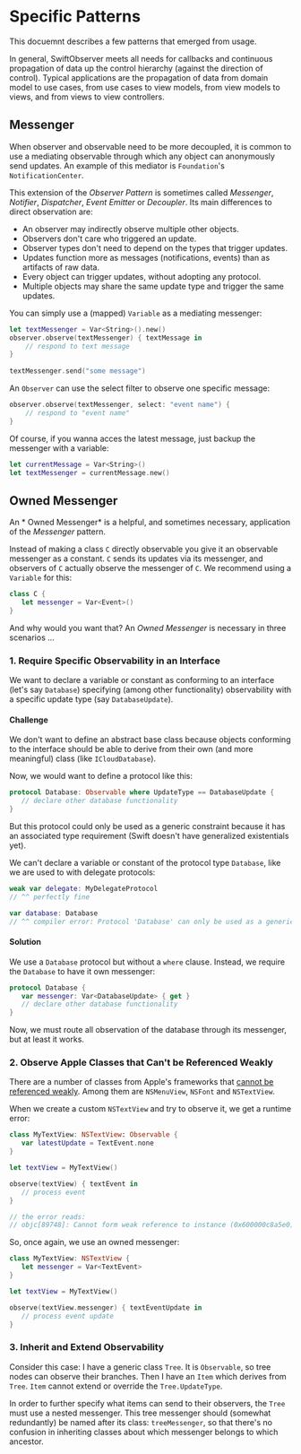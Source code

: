 # Specific Patterns

This docuemnt describes a few patterns that emerged from usage.

In general, SwiftObserver meets all needs for callbacks and continuous propagation of data up the control hierarchy (against the direction of control). Typical applications are the propagation of data from domain model to use cases, from use cases to view models, from view models to views, and from views to view controllers.

## Messenger

When observer and observable need to be more decoupled, it is common to use a mediating observable through which any object can anonymously send updates. An example of this mediator is `Foundation`'s `NotificationCenter`.

This extension of the *Observer Pattern* is sometimes called *Messenger*, *Notifier*, *Dispatcher*, *Event Emitter* or *Decoupler*. Its main differences to direct observation are:

- An observer may indirectly observe multiple other objects.
- Observers don't care who triggered an update.
- Observer types don't need to depend on the types that trigger updates.
- Updates function more as messages (notifications, events) than as artifacts of raw data.
- Every object can trigger updates, without adopting any protocol.
- Multiple objects may share the same update type and trigger the same updates.

You can simply use a (mapped) `Variable` as a mediating messenger:

~~~swift
let textMessenger = Var<String>().new()
observer.observe(textMessenger) { textMessage in
    // respond to text message
}
    
textMessenger.send("some message")
~~~
    
An `Observer` can use the select filter to observe one specific message:

~~~swift
observer.observe(textMessenger, select: "event name") {
    // respond to "event name"
}
~~~
    
Of course, if you wanna acces the latest message, just backup the messenger with a variable:

~~~swift
let currentMessage = Var<String>()
let textMessenger = currentMessage.new()
~~~

## Owned Messenger

An * Owned Messenger* is a helpful, and sometimes necessary, application of the *Messenger* pattern.

Instead of making a class `C` directly observable you give it an observable messenger as a constant. `C` sends its updates via its messenger, and observers of `C` actually observe the messenger of `C`. We recommend using a `Variable` for this:

~~~swift
class C {
   let messenger = Var<Event>()
}
~~~

And why would you want that? An *Owned Messenger* is necessary in three scenarios ...

### 1. Require Specific Observability in an Interface

We want to declare a variable or constant as conforming to an interface (let's say `Database`) specifying (among other functionality) observability with a specific update type (say `DatabaseUpdate`).

#### Challenge

We don't want to define an abstract base class because objects conforming to the interface should be able to derive from their own (and more meaningful) class (like `ICloudDatabase`).

Now, we would want to define a protocol like this:

~~~swift
protocol Database: Observable where UpdateType == DatabaseUpdate {
   // declare other database functionality
}
~~~

But this protocol could only be used as a generic constraint because it has an associated type requirement (Swift doesn't have generalized existentials yet).

We can't declare a variable or constant of the protocol type `Database`, like we are used to with delegate protocols:

~~~swift
weak var delegate: MyDelegateProtocol
// ^^ perfectly fine

var database: Database
// ^^ compiler error: Protocol 'Database' can only be used as a generic constraint because it has Self or associated type requirements
~~~

#### Solution

We use a `Database` protocol but without a `where` clause. Instead, we require the `Database` to have it own messenger: 

~~~swift
protocol Database {
   var messenger: Var<DatabaseUpdate> { get }
   // declare other database functionality
}
~~~

Now, we must route all observation of the database through its messenger, but at least it works.

### 2. Observe Apple Classes that Can't be Referenced Weakly

There are a number of classes from Apple's frameworks that [cannot be referenced weakly](https://developer.apple.com/library/archive/releasenotes/ObjectiveC/RN-TransitioningToARC/Introduction/Introduction.html#//apple_ref/doc/uid/TP40011226-CH1-SW17). Among them are `NSMenuView`, `NSFont` and `NSTextView`.

When we create a custom `NSTextView` and try to observe it, we get a runtime error:

~~~swift
class MyTextView: NSTextView: Observable {
   var latestUpdate = TextEvent.none
}

let textView = MyTextView()

observe(textView) { textEvent in
   // process event
}

// the error reads:
// objc[89748]: Cannot form weak reference to instance (0x600000c8a5e0) of class NSTextView. It is possible that this object was over-released, or is in the process of deallocation.
~~~

So, once again, we use an owned messenger:

~~~swift
class MyTextView: NSTextView {
   let messenger = Var<TextEvent>
}

let textView = MyTextView()

observe(textView.messenger) { textEventUpdate in
   // process event update
}
~~~

### 3. Inherit and Extend Observability

Consider this case: I have a generic class `Tree`. It is `Observable`, so tree nodes can observe their branches. Then I have an `Item` which derives from `Tree`. `Item` cannot extend or override the `Tree.UpdateType`.

In order to further specify what items can send to their observers, the `Tree` must use a nested messenger. This tree messenger should (somewhat redundantly) be named after its class: `treeMessenger`, so that there's no confusion in inheriting classes about which messenger belongs to which ancestor.